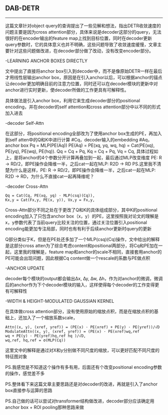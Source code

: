 ## DAB-DETR
***

这篇文章针对object query的查询提出了一些见解和想法，指出DETR收敛速度的问题主要是因为cross attention部分，具体来说是decoder这部分的query，无法很好的在encoder输出的feature map上找到目标位置，同时在decoder更新query参数时，它的具体意义也并不明确，这些问题导致了收敛速度缓慢，文章主要针对这些问题做改进，在decoder部分做了改动，没有改变encoder部分。

-LEARNING ANCHOR BOXES DIRECTLY

文中提出了直接将anchor box引入到decoder中，而不是像原始DETR一样在最后才用线性层输出anchor box，原因是在引入anchor以后，可以根据anchor的锚点让decoder更加明确目前的注意力位置，同时还可以在decoder模块的更新中对anchor进行实时更新，使decoder所做的工作更具有可解释性。

具体做法是引入anchor box，利用它来生成decoder部分的positional encoding，并在decoder的self attention和cross attention部分中以不同的形式加入进去

-decoder Self-Attn

在这部分，将positional encoding全部改为了使用anchor box生成的PE，再加入到self atten中的Q和K中进行计算
    #Cq，decoder输入的embedding
    #Aq，anchor box
    Pq = MLP(PE(Aq))
    PE(Aq) = PE(xq, yq, wq, hq) = Cat(PE(xq), PE(yq), PE(wq), PE(hq)).
    Qq = Cq + Pq, Kq = Cq + Pq, Vq = Cq,
具体过程如上，是将anchor的4个参数分开计算再叠加到一起，最后通过MLP改变维度
    PE: R → RD/2，即PE操作会降维一半，之后cat一起在MLP: R2D → RD
PS.这里我不清楚为什么是这样，PE: R → RD/2，即PE操作会降维一半，之后cat一起在MLP: R2D → RD，为什么不直接cat一起再降维呢？

-decoder Cross-Attn

    Qq = Cat(Cq, PE(xq, yq) · MLP(csq)(Cq)),
    Kx,y = Cat(Fx,y, PE(x, y)), Vx,y = Fx,y,

Cross-Attn部分不同之处在于更改了Q和K的具体组成部分，其中K的positional encoding加入了只包含anchor box（x，y）的PE，这里按照我对论文的理解是x，y参数代表了当前query比较关注的位置，通过关注位置引入positional encoding能更加专注局部，同时也有有利于后续anchor更新时query的更新

Q部分类似于K，但是在PE处还多加了一个MLP(csq)(Cq)操作，文中给出的解释是这部分cross atten为了综合考虑content和positional两部分，将Cq和PE加在一起，这里我的理解是，feature map和anchor的scale不相同，直接套用anchor的PE可能会出现问题，因此根据Cq content做一个rescale的系数与PE做点积

-ANCHOR UPDATE

decoder每个模块的output都会输出∆x, ∆y, ∆w, ∆h，作为对anchor的微调，微调后的anchor作为下个decoder模块的输入，这样使得每个decoder的工作变得更有可解释性

-WIDTH & HEIGHT-MODULATED GAUSSIAN KERNEL

在具体做cross attention部分，没有使用原始的缩放点积，而是在缩放点积的基础上，还加入了一个缩放系数scale，

    Attn((x, y), (xref, yref)) = (PE(x) · PE(xref) + PE(y) · PE(yref))/√D
    ModulateAttn((x, y), (xref, yref)) = (PE(x) · PE(xref)wq,ref
    wq + PE(y) · PE(yref)hq,ref hq )/√D,
    wq,ref, hq,ref = σ(MLP(Cq))

这里文中的解释是通过对X和y分别做不同尺度的缩放，可以更好匹配不同尺度的特征图对象

PS.我感觉是不知道这个操作有多有用，后面还有个改变positional encoding参数的操作，感觉差不多

PS.整体看下来这篇文章主要思路还是对decoder的改进，再就是引入了anchor box直接参与运算的思路

PS.自己做的话可以尝试对transformer结构做改进，decoder部分应该确定用anchor box + ROI pooling那种思路来做

